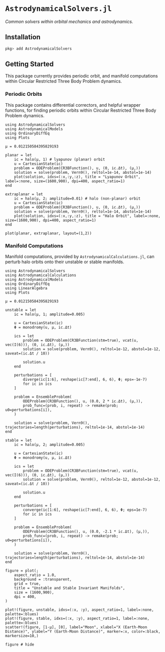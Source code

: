 # `AstrodynamicalSolvers.jl`

_Common solvers within orbital mechanics and astrodynamics._

## Installation

```julia
pkg> add AstrodynamicalSolvers
```

## Getting Started

This package currently provides periodic orbit, and manifold computations within 
Circular Restricted Three Body Problem dynamics.

### Periodic Orbits

This package contains differential correctors, and helpful wrapper functions, for 
finding periodic orbits within Circular Restricted Three Body Problem dynamics.

```@example usage
using AstrodynamicalSolvers
using AstrodynamicalModels
using OrdinaryDiffEq
using Plots

μ = 0.012150584395829193

planar = let
    ic = halo(μ, 1) # lyapunov (planar) orbit
    u = CartesianState(ic)
    problem = ODEProblem(CR3BFunction(), u, (0, ic.Δt), (μ,))
    solution = solve(problem, Vern9(), reltol=1e-14, abstol=1e-14)
    plot(solution, idxs=(:x,:y,:z), title = "Lyapunov Orbit", label=:none, size=(1600,900), dpi=400, aspect_ratio=1)
end

extraplanar = let
    ic = halo(μ, 2; amplitude=0.01) # halo (non-planar) orbit
    u = CartesianState(ic)
    problem = ODEProblem(CR3BFunction(), u, (0, ic.Δt), (μ,))
    solution = solve(problem, Vern9(), reltol=1e-14, abstol=1e-14)
    plot(solution, idxs=(:x,:y,:z), title = "Halo Orbit", label=:none, size=(1600,900), dpi=400, aspect_ratio=1)
end

plot(planar, extraplanar, layout=(1,2))
```

### Manifold Computations

Manifold computations, provided by `AstrodynamicalCalculations.jl`, can perturb 
halo orbits onto their unstable or stable manifolds.

```@example
using AstrodynamicalSolvers
using AstrodynamicalCalculations
using AstrodynamicalModels
using OrdinaryDiffEq
using LinearAlgebra
using Plots

μ = 0.012150584395829193

unstable = let
    ic = halo(μ, 1; amplitude=0.005)

    u = CartesianState(ic)
    Φ = monodromy(u, μ, ic.Δt)

    ics = let
        problem = ODEProblem(CR3BFunction(stm=true), vcat(u, vec(I(6))), (0, ic.Δt), (μ,))
        solution = solve(problem, Vern9(), reltol=1e-12, abstol=1e-12, saveat=(ic.Δt / 10))

        solution.u
    end

    perturbations = [
        diverge(ic[1:6], reshape(ic[7:end], 6, 6), Φ; eps=-1e-7)
        for ic in ics
    ]

    problem = EnsembleProblem(
        ODEProblem(CR3BFunction(), u, (0.0, 2 * ic.Δt), (μ,)),
        prob_func=(prob, i, repeat) -> remake(prob; u0=perturbations[i]),
    )

    solution = solve(problem, Vern9(), trajectories=length(perturbations), reltol=1e-14, abstol=1e-14)
end

stable = let
    ic = halo(μ, 2; amplitude=0.005)

    u = CartesianState(ic)
    Φ = monodromy(u, μ, ic.Δt)

    ics = let
        problem = ODEProblem(CR3BFunction(stm=true), vcat(u, vec(I(6))), (0, ic.Δt), (μ,))
        solution = solve(problem, Vern9(), reltol=1e-12, abstol=1e-12, saveat=(ic.Δt / 10))

        solution.u
    end
    
    perturbations = [
        converge(ic[1:6], reshape(ic[7:end], 6, 6), Φ; eps=1e-7)
        for ic in ics
    ]

    problem = EnsembleProblem(
        ODEProblem(CR3BFunction(), u, (0.0, -2.1 * ic.Δt), (μ,)),
        prob_func=(prob, i, repeat) -> remake(prob; u0=perturbations[i]),
    )

    solution = solve(problem, Vern9(), trajectories=length(perturbations), reltol=1e-14, abstol=1e-14)
end

figure = plot(; 
    aspect_ratio = 1.0,
    background = :transparent,
    grid = true,
    title = "Unstable and Stable Invariant Manifolds",
    size = (1600,900),
    dpi = 400,
)

plot!(figure, unstable, idxs=(:x, :y), aspect_ratio=1, label=:none, palette=:blues)
plot!(figure, stable, idxs=(:x, :y), aspect_ratio=1, label=:none, palette=:blues)
scatter!(figure, [1-μ], [0], label="Moon", xlabel="X (Earth-Moon Distance)", ylabel="Y (Earth-Moon Distance)", marker=:x, color=:black, markersize=10,)

figure # hide
```
